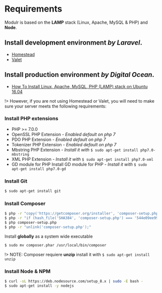 # Requirements

Modulr is based on the **LAMP** stack (Linux, Apache, MySQL & PHP) and **Node**.


## Install development environment *by Laravel*.

- [Homestead](https://laravel.com/docs/5.5/homestead)
- [Valet](https://laravel.com/docs/5.5/valet)


## Install production environment *by Digital Ocean*.

- [How To Install Linux, Apache, MySQL, PHP (LAMP) stack on Ubuntu 16.04](https://www.digitalocean.com/community/tutorials/how-to-install-linux-apache-mysql-php-lamp-stack-on-ubuntu-16-04)

!> However, if you are not using Homestead or Valet, you will need to make sure your server meets the following requirements:


### Install PHP extensions

- PHP >= 7.0.0
- OpenSSL PHP Extension - _Enabled default on php 7_
- PDO PHP Extension - _Enabled default on php 7_
- Tokenizer PHP Extension - _Enabled default on php 7_
- Mbstring PHP Extension - _Install it with_ `$ sudo apt-get install php7.0-mbstring`
- XML PHP Extension - _Install it with_ `$ sudo apt-get install php7.0-xml`
- GD module for PHP Install GD module for PHP - _Install it with_ `$ sudo apt-get install php7.0-gd`

### Install Git

```bash
$ sudo apt-get install git
```


### Install Composer

```bash
$ php -r "copy('https://getcomposer.org/installer', 'composer-setup.php');"
$ php -r "if (hash_file('SHA384', 'composer-setup.php') === '544e09ee996cdf60ece3804abc52599c22b1f40f4323403c44d44fdfdd586475ca9813a858088ffbc1f233e9b180f061') { echo 'Installer verified'; } else { echo 'Installer corrupt'; unlink('composer-setup.php'); } echo PHP_EOL;"
$ php composer-setup.php
$ php -r "unlink('composer-setup.php');"
```

Install **globally** as a system wide executable

```bash
$ sudo mv composer.phar /usr/local/bin/composer
```

!> NOTE: Composer requiere **unzip** install it with `$ sudo apt-get install unzip`


### Install Node & NPM


```bash
$ curl -sL https://deb.nodesource.com/setup_8.x | sudo -E bash -
$ sudo apt-get install -y nodejs
```

